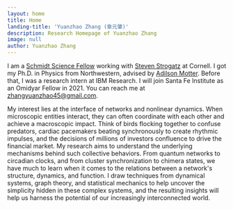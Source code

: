 ```yaml
---
layout: home
title: Home
landing-title: 'Yuanzhao Zhang (章元肇)'
description: Research Homepage of Yuanzhao Zhang
image: null
author: Yuanzhao Zhang
---
```


I am a [Schmidt Science Fellow](https://schmidtsciencefellows.org) working with [Steven Strogatz](http://www.stevenstrogatz.com) at Cornell. I got my Ph.D. in Physics from Northwestern, advised by [Adilson Motter](http://dyn.phys.northwestern.edu/). Before that, I was a research intern at IBM Research. I will join Santa Fe Institute as an Omidyar Fellow in 2021. You can reach me at <zhangyuanzhao45@gmail.com>.

My interest lies at the interface of networks and nonlinear dynamics. When microscopic entities interact, they can often coordinate with each other and achieve a macroscopic impact. Think of birds flocking together to confuse predators, cardiac pacemakers beating synchronously to create rhythmic impulses, and the decisions of millions of investors confluence to drive the financial market. My research aims to understand the underlying mechanisms behind such collective behaviors. From quantum networks to circadian clocks, and from cluster synchronization to chimera states, we have much to learn when it comes to the relations between a network's structure, dynamics, and function. I draw techniques from dynamical systems, graph theory, and statistical mechanics to help uncover the simplicity hidden in these complex systems, and the resulting insights will help us harness the potential of our increasingly interconnected world.
